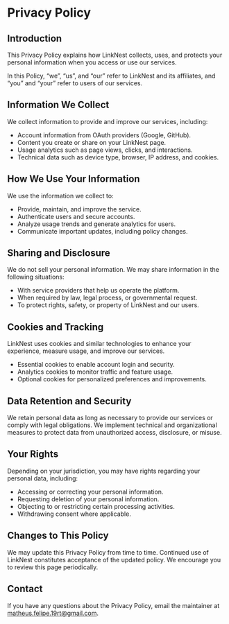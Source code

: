# Privacy Policy

## Introduction

This Privacy Policy explains how LinkNest collects, uses, and protects your personal information when you access or use our services.

In this Policy, “we”, “us”, and “our” refer to LinkNest and its affiliates, and “you” and “your” refer to users of our services.

## Information We Collect

We collect information to provide and improve our services, including:

- Account information from OAuth providers (Google, GitHub).
- Content you create or share on your LinkNest page.
- Usage analytics such as page views, clicks, and interactions.
- Technical data such as device type, browser, IP address, and cookies.

## How We Use Your Information

We use the information we collect to:

- Provide, maintain, and improve the service.
- Authenticate users and secure accounts.
- Analyze usage trends and generate analytics for users.
- Communicate important updates, including policy changes.

## Sharing and Disclosure

We do not sell your personal information. We may share information in the following situations:

- With service providers that help us operate the platform.
- When required by law, legal process, or governmental request.
- To protect rights, safety, or property of LinkNest and our users.

## Cookies and Tracking

LinkNest uses cookies and similar technologies to enhance your experience, measure usage, and improve our services.

- Essential cookies to enable account login and security.
- Analytics cookies to monitor traffic and feature usage.
- Optional cookies for personalized preferences and improvements.

## Data Retention and Security

We retain personal data as long as necessary to provide our services or comply with legal obligations. We implement technical and organizational measures to protect data from unauthorized access, disclosure, or misuse.

## Your Rights

Depending on your jurisdiction, you may have rights regarding your personal data, including:

- Accessing or correcting your personal information.
- Requesting deletion of your personal information.
- Objecting to or restricting certain processing activities.
- Withdrawing consent where applicable.

## Changes to This Policy

We may update this Privacy Policy from time to time. Continued use of LinkNest constitutes acceptance of the updated policy. We encourage you to review this page periodically.

## Contact

If you have any questions about the Privacy Policy, email the maintainer at [matheus.felipe.19rt@gmail.com](mailto:matheus.felipe.19rt@gmail.com).
